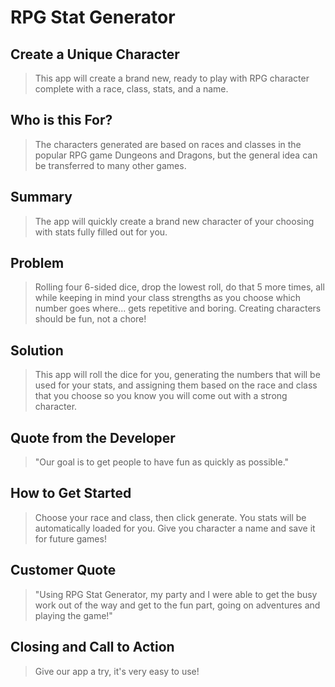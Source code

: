 # RPG Stat Generator #

<!--
> This material was originally posted [here](http://www.quora.com/What-is-Amazons-approach-to-product-development-and-product-management). It is reproduced here for posterities sake.

There is an approach called "working backwards" that is widely used at Amazon. They work backwards from the customer, rather than starting with an idea for a product and trying to bolt customers onto it. While working backwards can be applied to any specific product decision, using this approach is especially important when developing new products or features.

For new initiatives a product manager typically starts by writing an internal press release announcing the finished product. The target audience for the press release is the new/updated product's customers, which can be retail customers or internal users of a tool or technology. Internal press releases are centered around the customer problem, how current solutions (internal or external) fail, and how the new product will blow away existing solutions.

If the benefits listed don't sound very interesting or exciting to customers, then perhaps they're not (and shouldn't be built). Instead, the product manager should keep iterating on the press release until they've come up with benefits that actually sound like benefits. Iterating on a press release is a lot less expensive than iterating on the product itself (and quicker!).

If the press release is more than a page and a half, it is probably too long. Keep it simple. 3-4 sentences for most paragraphs. Cut out the fat. Don't make it into a spec. You can accompany the press release with a FAQ that answers all of the other business or execution questions so the press release can stay focused on what the customer gets. My rule of thumb is that if the press release is hard to write, then the product is probably going to suck. Keep working at it until the outline for each paragraph flows.

Oh, and I also like to write press-releases in what I call "Oprah-speak" for mainstream consumer products. Imagine you're sitting on Oprah's couch and have just explained the product to her, and then you listen as she explains it to her audience. That's "Oprah-speak", not "Geek-speak".

Once the project moves into development, the press release can be used as a touchstone; a guiding light. The product team can ask themselves, "Are we building what is in the press release?" If they find they're spending time building things that aren't in the press release (overbuilding), they need to ask themselves why. This keeps product development focused on achieving the customer benefits and not building extraneous stuff that takes longer to build, takes resources to maintain, and doesn't provide real customer benefit (at least not enough to warrant inclusion in the press release).
 -->

## Create a Unique Character ##
  > This app will create a brand new, ready to play with RPG character complete with a race, class, stats, and a name.

## Who is this For? ##
  > The characters generated are based on races and classes in the popular RPG game Dungeons and Dragons, but the general idea can be transferred to many other games.

## Summary ##
  > The app will quickly create a brand new character of your choosing with stats fully filled out for you.

## Problem ##
  > Rolling four 6-sided dice, drop the lowest roll, do that 5 more times, all while keeping in mind your class strengths as you choose which number goes where... gets repetitive and boring. Creating characters should be fun, not a chore!

## Solution ##
  > This app will roll the dice for you, generating the numbers that will be used for your stats, and assigning them based on the race and class that you choose so you know you will come out with a strong character.

## Quote from the Developer ##
  > "Our goal is to get people to have fun as quickly as possible."

## How to Get Started ##
  > Choose your race and class, then click generate. You stats will be automatically loaded for you. Give you character a name and save it for future games!

## Customer Quote ##
  > "Using RPG Stat Generator, my party and I were able to get the busy work out of the way and get to the fun part, going on adventures and playing the game!"

## Closing and Call to Action ##
  > Give our app a try, it's very easy to use!
